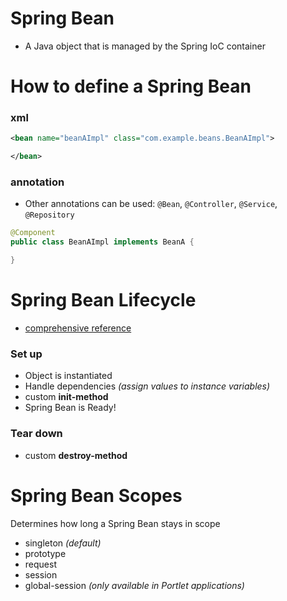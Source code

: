 # Spring Bean
* A Java object that is managed by the Spring IoC container

# How to define a Spring Bean

### xml

```xml
<bean name="beanAImpl" class="com.example.beans.BeanAImpl">

</bean>
```

### annotation
* Other annotations can be used: `@Bean`, `@Controller`, `@Service`, `@Repository`

```java
@Component
public class BeanAImpl implements BeanA {

}  
```


# Spring Bean Lifecycle
* [comprehensive reference](http://howtodoinjava.com/spring/spring-core/spring-bean-life-cycle/)

### Set up
* Object is instantiated
* Handle dependencies *(assign values to instance variables)*
* custom **init-method**
* Spring Bean is Ready!

### Tear down
* custom **destroy-method**

# Spring Bean Scopes
Determines how long a Spring Bean stays in scope

* singleton *(default)*
* prototype
* request
* session
* global-session *(only available in Portlet applications)*
